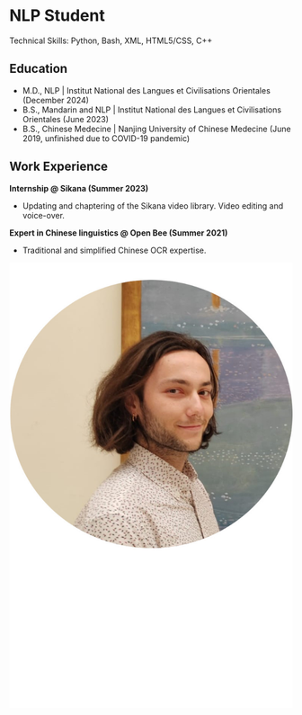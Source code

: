 # NLP Student  
Technical Skills: Python, Bash, XML, HTML5/CSS, C++  

## Education  
- M.D., NLP | Institut National des Langues et Civilisations Orientales (December 2024)
- B.S., Mandarin and NLP | Institut National des Langues et Civilisations Orientales (June 2023)
- B.S., Chinese Medecine | Nanjing University of Chinese Medecine (June 2019, unfinished due to COVID-19 pandemic)  

## Work Experience  
**Internship @ Sikana (Summer 2023)**  
- Updating and chaptering of the Sikana video library. Video editing and voice-over.  

**Expert in Chinese linguistics @ Open Bee (Summer 2021)**  
- Traditional and simplified Chinese OCR expertise.

![profile picture](assets/img/headshot_circle.jpg)

